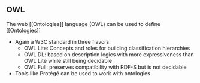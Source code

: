 ## OWL
The web [[Ontologies]] language (OWL) can be used to define [[Ontologies]]
- Again a W3C standard in three flavors: 
	- OWL Lite: Concepts and roles for building classification hierarchies
	- OWL DL: based on description logics with more expressiveness than OWL Lite while still being decidable
	- OWL Full: preserves compatibility with RDF-S but is not decidable
- Tools like Protégé can be used to work with ontologies